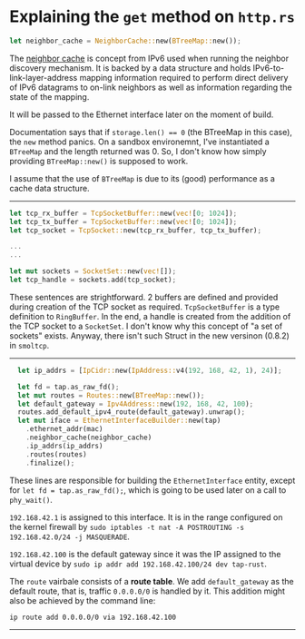 # Explaining the `get` method on `http.rs`

```rust
let neighbor_cache = NeighborCache::new(BTreeMap::new());
```

The [neighbor cache](https://learning.oreilly.com/library/view/tcp-ip-illustrated-volume/9780132808200/ch08.xhtml#:-:text=8.5.4.%20Neighbor%20Unreachability%20Detection%20(NUD)) is concept from IPv6 used when running the neighbor discovery mechanism. It is backed by a data structure and holds IPv6-to-link-layer-address mapping information required to perform direct delivery of IPv6 datagrams to on-link neighbors as well as information regarding the state of the mapping.

It will be passed to the Ethernet interface later on the moment of build.

Documentation says that if `storage.len() == 0` (the BTreeMap in this case), the `new` method panics. On a sandbox environemnt, I've instantiated a `BTreeMap` and the length returned was 0. So, I don't know how simply providing `BTreeMap::new()` is supposed to work.

I assume that the use of `BTreeMap` is due to its (good) performance as a cache data structure.

---

```rust
let tcp_rx_buffer = TcpSocketBuffer::new(vec![0; 1024]);
let tcp_tx_buffer = TcpSocketBuffer::new(vec![0; 1024]);
let tcp_socket = TcpSocket::new(tcp_rx_buffer, tcp_tx_buffer);

...
...

let mut sockets = SocketSet::new(vec![]);
let tcp_handle = sockets.add(tcp_socket);
```

These sentences are strightforward. 2 buffers are defined and provided during creation of the TCP socket as required. `TcpSocketBuffer` is a type definition to `RingBuffer`. In the end, a handle is created from the addition of the TCP socket to a `SocketSet`. I don't know why this concept of "a set of sockets" exists. Anyway, there isn't such Struct in the new versinon (0.8.2) in `smoltcp`.

---

```rust
  let ip_addrs = [IpCidr::new(IpAddress::v4(192, 168, 42, 1), 24)];

  let fd = tap.as_raw_fd();
  let mut routes = Routes::new(BTreeMap::new());
  let default_gateway = Ipv4Address::new(192, 168, 42, 100);
  routes.add_default_ipv4_route(default_gateway).unwrap();
  let mut iface = EthernetInterfaceBuilder::new(tap)
    .ethernet_addr(mac)
    .neighbor_cache(neighbor_cache)
    .ip_addrs(ip_addrs)
    .routes(routes)
    .finalize();
```

These lines are responsible for building the `EthernetInterface` entity, except for `let fd = tap.as_raw_fd();`, which is going to be used later on a call to `phy_wait()`. 

`192.168.42.1` is assigned to this interface. It is in the range configured on the kernel firewall by `sudo iptables -t nat -A POSTROUTING -s 192.168.42.0/24 -j MASQUERADE`.

`192.168.42.100` is the default gateway since it was the IP assigned to the virtual device by `sudo ip addr add 192.168.42.100/24 dev tap-rust`.

The `route` vairbale consists of a **route table**. We add `default_gateway` as the default route, that is, traffic `0.0.0.0/0` is handled by it. This addition might also be achieved by the command line:

```bash
ip route add 0.0.0.0/0 via 192.168.42.100
```
---

